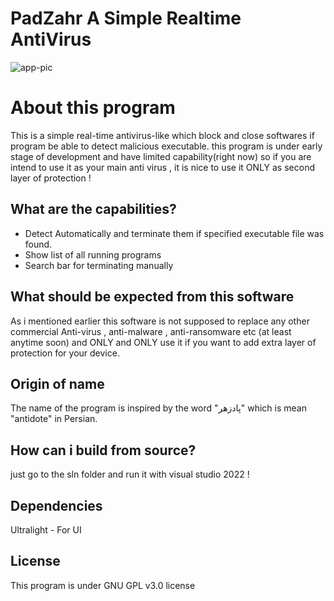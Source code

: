 # PadZahr  A Simple Realtime AntiVirus

![app-pic](https://github.com/user-attachments/assets/512209f9-5dd2-4fda-b067-e52e60953625)

# About this program


This is a simple real-time antivirus-like which block and close softwares if program be able to detect malicious executable. this program is under early stage of development and have limited capability(right now) so if you are intend to use it as your main anti virus ,  it is nice to use it ONLY as second layer of protection !

## What are the capabilities?

 - Detect Automatically and terminate them if specified executable file was found.
 - Show list of all running programs
 - Search bar for terminating manually

##  What should be expected from this software
 As i mentioned earlier this software is not supposed to replace any other commercial Anti-virus , anti-malware , anti-ransomware etc (at least anytime soon) and ONLY and ONLY use it if you want to add extra layer of protection for your device. 
##  Origin of name
 The name of the program is inspired by the word "پادزهر" which is mean "antidote" in Persian.
## How can i build from source?
just go to the sln folder and run it with visual studio 2022 !
## Dependencies
Ultralight - For UI
## License 
This program is under GNU GPL v3.0 license
